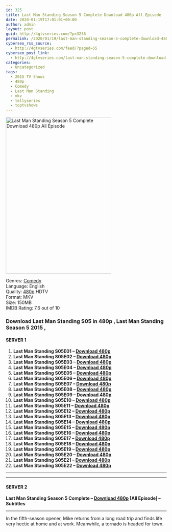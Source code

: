 ```yaml
---
id: 325
title: Last Man Standing Season 5 Complete Download 480p All Episode
date: 2020-01-19T17:01:01+00:00
author: admin
layout: post
guid: http://4gtvseries.com/?p=3236
permalink: /2020/01/19/last-man-standing-season-5-complete-download-480p-all-episode-2/
cyberseo_rss_source:
  - http://4gtvseries.com/feed/?paged=55
cyberseo_post_link:
  - http://4gtvseries.com/last-man-standing-season-5-complete-download-480p-all-episode/
categories:
  - Uncategorized
tags:
  - 2015 TV Shows
  - 480p
  - Comedy
  - Last Man Standing
  - mkv
  - tellyseries
  - toptvshows
---
```

<img loading="lazy" class="aligncenter" src="https://1.bp.blogspot.com/-qIDTEAeF-7E/XiSJ8bDJmvI/AAAAAAAAAOY/kJlOmqryXWczqQhyj2MI93qKhoZPifRywCK4BGAYYCw/s1600/Last%2BMan%2BStanding%2BSeason%2B5.jpg" alt="Last Man Standing Season 5 Complete Download 480p All Episode" width="330" height="488" />

Genres: <a href="http://4gtvseries.com/tag/comedy/" data-wpel-link="internal">Comedy</a>  
Language: English  
Quality:&nbsp;<a href="http://4gtvseries.com/tag/480p/" data-wpel-link="internal">480p</a>&nbsp;HDTV  
Format: MKV  
Size: 150MB  
IMDB Rating: 7.6 out of 10

### **Download Last Man Standing S05 in 480p , Last Man Standing Season 5 2015 ,&nbsp;**

#### <span><strong>SERVER 1</strong></span>

  1. **Last Man Standing S05E01 – <a href="http://slink.dl480p.xyz/aITt" data-wpel-link="external" target="_blank" rel="nofollow external noopener noreferrer" class="wpel-icon-left"><i class="wpel-icon fa fa-download" aria-hidden="true"></i>Download 480p</a>**
  2. **Last Man Standing S05E02 – <a href="http://slink.dl480p.xyz/Onz2" data-wpel-link="external" target="_blank" rel="nofollow external noopener noreferrer" class="wpel-icon-left"><i class="wpel-icon fa fa-download" aria-hidden="true"></i>Download 480p</a>**
  3. **Last Man Standing S05E03 – <a href="http://slink.dl480p.xyz/f6PC" data-wpel-link="external" target="_blank" rel="nofollow external noopener noreferrer" class="wpel-icon-left"><i class="wpel-icon fa fa-download" aria-hidden="true"></i>Download 480p</a>**
  4. **Last Man Standing S05E04 – <a href="http://slink.dl480p.xyz/0Yy4uE" data-wpel-link="external" target="_blank" rel="nofollow external noopener noreferrer" class="wpel-icon-left"><i class="wpel-icon fa fa-download" aria-hidden="true"></i>Download 480p</a>**
  5. **Last Man Standing S05E05 – <a href="http://slink.dl480p.xyz/balJLXVO" data-wpel-link="external" target="_blank" rel="nofollow external noopener noreferrer" class="wpel-icon-left"><i class="wpel-icon fa fa-download" aria-hidden="true"></i>Download 480p</a>**
  6. **Last Man Standing S05E06 – <a href="http://slink.dl480p.xyz/5UicyvIH" data-wpel-link="external" target="_blank" rel="nofollow external noopener noreferrer" class="wpel-icon-left"><i class="wpel-icon fa fa-download" aria-hidden="true"></i>Download 480p</a>**
  7. **Last Man Standing S05E07 – <a href="http://slink.dl480p.xyz/itmL" data-wpel-link="external" target="_blank" rel="nofollow external noopener noreferrer" class="wpel-icon-left"><i class="wpel-icon fa fa-download" aria-hidden="true"></i>Download 480p</a>**
  8. **Last Man Standing S05E08 – <a href="http://slink.dl480p.xyz/fBNlPTh" data-wpel-link="external" target="_blank" rel="nofollow external noopener noreferrer" class="wpel-icon-left"><i class="wpel-icon fa fa-download" aria-hidden="true"></i>Download 480p</a>**
  9. **Last Man Standing S05E09 – <a href="http://slink.dl480p.xyz/ps4O8" data-wpel-link="external" target="_blank" rel="nofollow external noopener noreferrer" class="wpel-icon-left"><i class="wpel-icon fa fa-download" aria-hidden="true"></i>Download 480p</a>**
 10. **Last Man Standing S05E10 – <a href="http://slink.dl480p.xyz/LWN4O6q" data-wpel-link="external" target="_blank" rel="nofollow external noopener noreferrer" class="wpel-icon-left"><i class="wpel-icon fa fa-download" aria-hidden="true"></i>Download 480p</a>**
 11. **Last Man Standing S05E11 – <a href="http://slink.dl480p.xyz/KalIdXB" data-wpel-link="external" target="_blank" rel="nofollow external noopener noreferrer" class="wpel-icon-left"><i class="wpel-icon fa fa-download" aria-hidden="true"></i>Download 480p</a>**
 12. **Last Man Standing S05E12 – <a href="http://slink.dl480p.xyz/ABSmds" data-wpel-link="external" target="_blank" rel="nofollow external noopener noreferrer" class="wpel-icon-left"><i class="wpel-icon fa fa-download" aria-hidden="true"></i>Download 480p</a>**
 13. **Last Man Standing S05E13 – <a href="http://slink.dl480p.xyz/GzUJQp" data-wpel-link="external" target="_blank" rel="nofollow external noopener noreferrer" class="wpel-icon-left"><i class="wpel-icon fa fa-download" aria-hidden="true"></i>Download 480p</a>**
 14. **Last Man Standing S05E14 – <a href="http://slink.dl480p.xyz/t6xnG" data-wpel-link="external" target="_blank" rel="nofollow external noopener noreferrer" class="wpel-icon-left"><i class="wpel-icon fa fa-download" aria-hidden="true"></i>Download 480p</a>**
 15. **Last Man Standing S05E15 – <a href="http://slink.dl480p.xyz/MhZogB" data-wpel-link="external" target="_blank" rel="nofollow external noopener noreferrer" class="wpel-icon-left"><i class="wpel-icon fa fa-download" aria-hidden="true"></i>Download 480p</a>**
 16. **Last Man Standing S05E16 – <a href="http://slink.dl480p.xyz/zG2nA7" data-wpel-link="external" target="_blank" rel="nofollow external noopener noreferrer" class="wpel-icon-left"><i class="wpel-icon fa fa-download" aria-hidden="true"></i>Download 480p</a>**
 17. **Last Man Standing S05E17 – <a href="http://slink.dl480p.xyz/AlG89D" data-wpel-link="external" target="_blank" rel="nofollow external noopener noreferrer" class="wpel-icon-left"><i class="wpel-icon fa fa-download" aria-hidden="true"></i>Download 480p</a>**
 18. **Last Man Standing S05E18 – <a href="http://slink.dl480p.xyz/gs5lmC" data-wpel-link="external" target="_blank" rel="nofollow external noopener noreferrer" class="wpel-icon-left"><i class="wpel-icon fa fa-download" aria-hidden="true"></i>Download 480p</a>**
 19. **Last Man Standing S05E19 – <a href="http://slink.dl480p.xyz/uNNiDL" data-wpel-link="external" target="_blank" rel="nofollow external noopener noreferrer" class="wpel-icon-left"><i class="wpel-icon fa fa-download" aria-hidden="true"></i>Download 480p</a>**
 20. **Last Man Standing S05E20 – <a href="http://slink.dl480p.xyz/kt2HfdQn" data-wpel-link="external" target="_blank" rel="nofollow external noopener noreferrer" class="wpel-icon-left"><i class="wpel-icon fa fa-download" aria-hidden="true"></i>Download 480p</a>**
 21. **Last Man Standing S05E21 – <a href="http://slink.dl480p.xyz/9aw5wxT" data-wpel-link="external" target="_blank" rel="nofollow external noopener noreferrer" class="wpel-icon-left"><i class="wpel-icon fa fa-download" aria-hidden="true"></i>Download 480p</a>**
 22. **Last Man Standing S05E22 – <a href="http://slink.dl480p.xyz/TdufP7l" data-wpel-link="external" target="_blank" rel="nofollow external noopener noreferrer" class="wpel-icon-left"><i class="wpel-icon fa fa-download" aria-hidden="true"></i>Download 480p</a>**

* * *

* * *

#### <span><strong>SERVER 2</strong></span>

**Last Man Standing Season 5 Complete – <a href="http://dl480p.xyz/3505/" data-wpel-link="external" target="_blank" rel="nofollow external noopener noreferrer" class="wpel-icon-left"><i class="wpel-icon fa fa-download" aria-hidden="true"></i>Download 480p</a> [All Episode] – Subtitles**

* * *

In the fifth-season opener, Mike returns from a long road trip and finds life very hectic at home and at work. Meanwhile, a tornado is headed for town.

<div align="center">
</div>